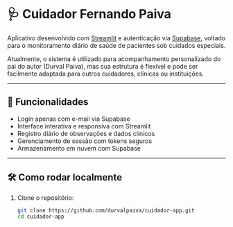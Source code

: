# 🩺 Cuidador Fernando Paiva

Aplicativo desenvolvido com [Streamlit](https://streamlit.io) e autenticação via [Supabase](https://supabase.com), voltado para o monitoramento diário de saúde de pacientes sob cuidados especiais.

Atualmente, o sistema é utilizado para acompanhamento personalizado do pai do autor (Durval Paiva), mas sua estrutura é flexível e pode ser facilmente adaptada para outros cuidadores, clínicas ou instituições.

---

## 🚀 Funcionalidades

- Login apenas com e-mail via Supabase
- Interface interativa e responsiva com Streamlit
- Registro diário de observações e dados clínicos
- Gerenciamento de sessão com tokens seguros
- Armazenamento em nuvem com Supabase

---

## 🛠️ Como rodar localmente

1. Clone o repositório:
   ```bash
   git clone https://github.com/durvalpaiva/cuidador-app.git
   cd cuidador-app
